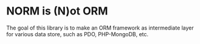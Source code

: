 NORM is (N)ot ORM
=================

The goal of this library is to make an ORM framework as intermediate layer for
various data store, such as PDO, PHP-MongoDB, etc.

